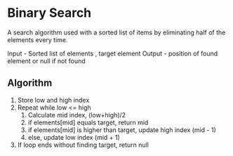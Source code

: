# Binary Search

A search algorithm used with a sorted list of items by eliminating half of the elements every time.

Input - Sorted list of elements , target element
Output - position of found element or null if not found

## Algorithm

1. Store low and high index
2. Repeat while low <= high
   1. Calculate mid index, (low+high)/2
   2. if elements[mid] equals target, return mid
   3. if elements[mid] is higher than target, update high index (mid - 1)
   4. else, update low index (mid + 1)
3. If loop ends without finding target, return null
